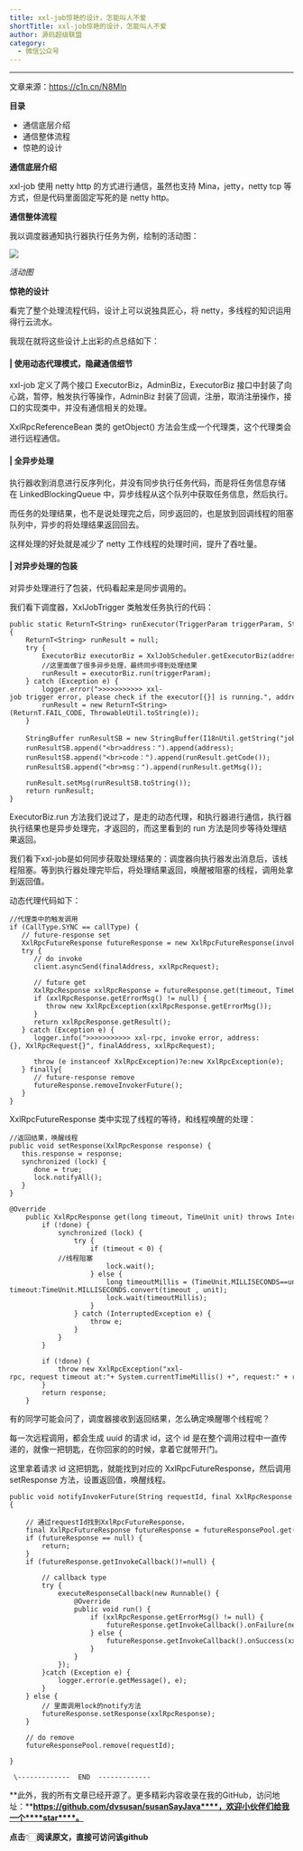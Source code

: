```yaml
---
title: xxl-job惊艳的设计，怎能叫人不爱
shortTitle: xxl-job惊艳的设计，怎能叫人不爱
author: 源码超级联盟
category:
  - 微信公众号
---
```


* * *

文章来源：https://c1n.cn/N8Mln‍‍‍‍‍‍



**目录**

*   通信底层介绍
*   通信整体流程
*   惊艳的设计



**通信底层介绍**



xxl-job 使用 netty http 的方式进行通信，虽然也支持 Mina，jetty，netty tcp 等方式，但是代码里面固定写死的是 netty http。



**通信整体流程**



我以调度器通知执行器执行任务为例，绘制的活动图：

![](https://cdn.tobebetterjavaer.com/tobebetterjavaer/images/nice-article/weixin-xxljobjydsjznjrba-27c73954-acc5-4571-b344-7cfaa6c96b7d.jpg)

*活动图*



**惊艳的设计**



看完了整个处理流程代码，设计上可以说独具匠心，将 netty，多线程的知识运用得行云流水。



我现在就将这些设计上出彩的点总结如下：



#### **| 使用动态代理模式，隐藏通信细节**

xxl-job 定义了两个接口 ExecutorBiz，AdminBiz，ExecutorBiz 接口中封装了向心跳，暂停，触发执行等操作，AdminBiz 封装了回调，注册，取消注册操作，接口的实现类中，并没有通信相关的处理。



XxlRpcReferenceBean 类的 getObject() 方法会生成一个代理类，这个代理类会进行远程通信。



#### **| 全异步处理**

执行器收到消息进行反序列化，并没有同步执行任务代码，而是将任务信息存储在 LinkedBlockingQueue 中，异步线程从这个队列中获取任务信息，然后执行。



而任务的处理结果，也不是说处理完之后，同步返回的，也是放到回调线程的阻塞队列中，异步的将处理结果返回回去。



这样处理的好处就是减少了 netty 工作线程的处理时间，提升了吞吐量。



#### **| 对异步处理的包装**

对异步处理进行了包装，代码看起来是同步调用的。



我们看下调度器，XxlJobTrigger 类触发任务执行的代码：

```
public static ReturnT<String> runExecutor(TriggerParam triggerParam, String address){
    ReturnT<String> runResult = null;
    try {
        ExecutorBiz executorBiz = XxlJobScheduler.getExecutorBiz(address);
        //这里面做了很多异步处理，最终同步得到处理结果
        runResult = executorBiz.run(triggerParam);
    } catch (Exception e) {
        logger.error(">>>>>>>>>>> xxl-job trigger error, please check if the executor[{}] is running.", address, e);
        runResult = new ReturnT<String>(ReturnT.FAIL_CODE, ThrowableUtil.toString(e));
    }

    StringBuffer runResultSB = new StringBuffer(I18nUtil.getString("jobconf_trigger_run") + "：");
    runResultSB.append("<br>address：").append(address);
    runResultSB.append("<br>code：").append(runResult.getCode());
    runResultSB.append("<br>msg：").append(runResult.getMsg());

    runResult.setMsg(runResultSB.toString());
    return runResult;
}
```



ExecutorBiz.run 方法我们说过了，是走的动态代理，和执行器进行通信，执行器执行结果也是异步处理完，才返回的，而这里看到的 run 方法是同步等待处理结果返回。



我们看下xxl-job是如何同步获取处理结果的：调度器向执行器发出消息后，该线程阻塞。等到执行器处理完毕后，将处理结果返回，唤醒被阻塞的线程，调用处拿到返回值。



动态代理代码如下：

```
//代理类中的触发调用
if (CallType.SYNC == callType) {
   // future-response set
   XxlRpcFutureResponse futureResponse = new XxlRpcFutureResponse(invokerFactory, xxlRpcRequest, null);
   try {
      // do invoke
      client.asyncSend(finalAddress, xxlRpcRequest);

      // future get
      XxlRpcResponse xxlRpcResponse = futureResponse.get(timeout, TimeUnit.MILLISECONDS);
      if (xxlRpcResponse.getErrorMsg() != null) {
         throw new XxlRpcException(xxlRpcResponse.getErrorMsg());
      }
      return xxlRpcResponse.getResult();
   } catch (Exception e) {
      logger.info(">>>>>>>>>>> xxl-rpc, invoke error, address:{}, XxlRpcRequest{}", finalAddress, xxlRpcRequest);

      throw (e instanceof XxlRpcException)?e:new XxlRpcException(e);
   } finally{
      // future-response remove
      futureResponse.removeInvokerFuture();
   }
} 
```



XxlRpcFutureResponse 类中实现了线程的等待，和线程唤醒的处理：

```
//返回结果，唤醒线程
public void setResponse(XxlRpcResponse response) {
   this.response = response;
   synchronized (lock) {
      done = true;
      lock.notifyAll();
   }
}

@Override
    public XxlRpcResponse get(long timeout, TimeUnit unit) throws InterruptedException, ExecutionException, TimeoutException {
        if (!done) {
            synchronized (lock) {
                try {
                    if (timeout < 0) {
            //线程阻塞
                        lock.wait();
                    } else {
                        long timeoutMillis = (TimeUnit.MILLISECONDS==unit)?timeout:TimeUnit.MILLISECONDS.convert(timeout , unit);
                        lock.wait(timeoutMillis);
                    }
                } catch (InterruptedException e) {
                    throw e;
                }
            }
        }

        if (!done) {
            throw new XxlRpcException("xxl-rpc, request timeout at:"+ System.currentTimeMillis() +", request:" + request.toString());
        }
        return response;
    }
```



有的同学可能会问了，调度器接收到返回结果，怎么确定唤醒哪个线程呢？



每一次远程调用，都会生成 uuid 的请求 id，这个 id 是在整个调用过程中一直传递的，就像一把钥匙，在你回家的的时候，拿着它就带开门。



这里拿着请求 id 这把钥匙，就能找到对应的 XxlRpcFutureResponse，然后调用 setResponse 方法，设置返回值，唤醒线程。

```
public void notifyInvokerFuture(String requestId, final XxlRpcResponse xxlRpcResponse){

    // 通过requestId找到XxlRpcFutureResponse，
    final XxlRpcFutureResponse futureResponse = futureResponsePool.get(requestId);
    if (futureResponse == null) {
        return;
    }
    if (futureResponse.getInvokeCallback()!=null) {

        // callback type
        try {
            executeResponseCallback(new Runnable() {
                @Override
                public void run() {
                    if (xxlRpcResponse.getErrorMsg() != null) {
                        futureResponse.getInvokeCallback().onFailure(new XxlRpcException(xxlRpcResponse.getErrorMsg()));
                    } else {
                        futureResponse.getInvokeCallback().onSuccess(xxlRpcResponse.getResult());
                    }
                }
            });
        }catch (Exception e) {
            logger.error(e.getMessage(), e);
        }
    } else {
        // 里面调用lock的notify方法
        futureResponse.setResponse(xxlRpcResponse);
    }

    // do remove
    futureResponsePool.remove(requestId);

}
```





    

     \-------------  END  -------------
    

    

**此外，我的所有文章已经开源了。更多精彩内容收录在我的GitHub，访问地址：****https://github.com/dvsusan/susanSayJava****，欢迎小伙伴们给我一个****star****。**

**点击**👇🏻**阅读原文，直接可访问该github**